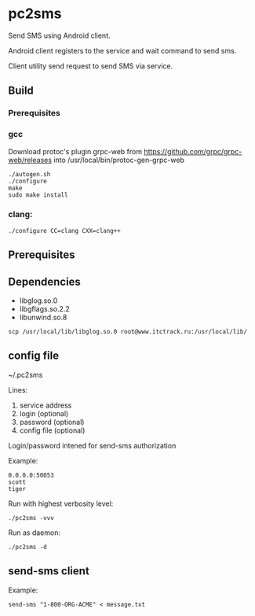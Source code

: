 # pc2sms

Send SMS using Android client.

Android client registers to the service and wait command to send sms.

Client utility send request to send SMS via service.

## Build

### Prerequisites

### gcc

Download protoc's plugin grpc-web from https://github.com/grpc/grpc-web/releases into /usr/local/bin/protoc-gen-grpc-web

```
./autogen.sh
./configure
make
sudo make install
```

### clang:

```
./configure CC=clang CXX=clang++
```

## Prerequisites

## Dependencies

- libglog.so.0
- libgflags.so.2.2
- libunwind.so.8

```
scp /usr/local/lib/libglog.so.0 root@www.itctrack.ru:/usr/local/lib/
```

## config file

~/.pc2sms

Lines:

1. service address
2. login (optional)
3. password (optional)
5. config file (optional)

Login/password intened for send-sms authorization

Example:

```
0.0.0.0:50053
scott
tiger
```

Run with highest verbosity level:

```
./pc2sms -vvv
```

Run as daemon:

```
./pc2sms -d
```

## send-sms client

Example:

```
send-sms "1-800-ORG-ACME" < message.txt 
```
